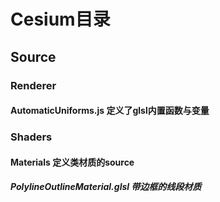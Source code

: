 

# Cesium目录
## Source
### Renderer
#### AutomaticUniforms.js 定义了glsl内置函数与变量

### Shaders
#### Materials 定义类材质的source
##### PolylineOutlineMaterial.glsl 带边框的线段材质